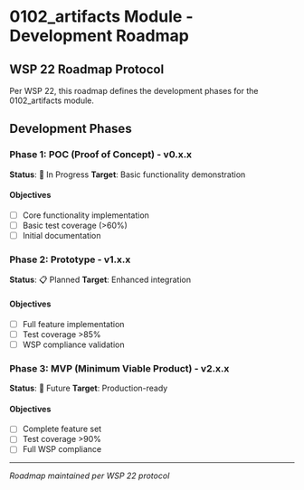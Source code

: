 # 0102_artifacts Module - Development Roadmap

## WSP 22 Roadmap Protocol
Per WSP 22, this roadmap defines the development phases for the 0102_artifacts module.

## Development Phases

### Phase 1: POC (Proof of Concept) - v0.x.x
**Status**: 🚧 In Progress
**Target**: Basic functionality demonstration

#### Objectives
- [ ] Core functionality implementation
- [ ] Basic test coverage (>60%)
- [ ] Initial documentation

### Phase 2: Prototype - v1.x.x
**Status**: 📋 Planned
**Target**: Enhanced integration

#### Objectives
- [ ] Full feature implementation
- [ ] Test coverage >85%
- [ ] WSP compliance validation

### Phase 3: MVP (Minimum Viable Product) - v2.x.x
**Status**: 🔮 Future
**Target**: Production-ready

#### Objectives
- [ ] Complete feature set
- [ ] Test coverage >90%
- [ ] Full WSP compliance

---

*Roadmap maintained per WSP 22 protocol*
